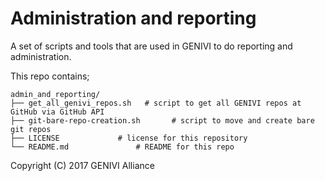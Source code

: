 # Administration and reporting
A set of scripts and tools that are used in GENIVI to do reporting and administration.

This repo contains;
```
admin_and_reporting/
├── get_all_genivi_repos.sh   # script to get all GENIVI repos at GitHub via GitHub API 
├── git-bare-repo-creation.sh		# script to move and create bare git repos
├── LICENSE				# license for this repository
└── README.md				# README for this repo
```

Copyright (C) 2017 GENIVI Alliance
